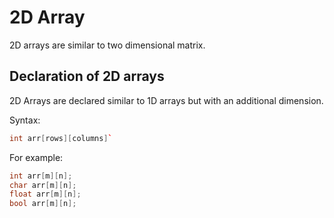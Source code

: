 # 2D Array

2D arrays are similar to two dimensional matrix.

## Declaration of 2D arrays
2D Arrays are declared similar to 1D arrays but with an additional dimension.

Syntax: 
```cpp
int arr[rows][columns]`
```

For example:

```cpp
int arr[m][n];
char arr[m][n];
float arr[m][n];
bool arr[m][n];
```
